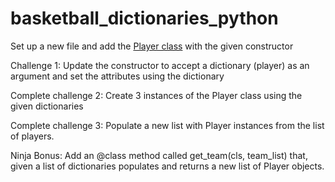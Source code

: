 # basketball_dictionaries_python


Set up a new file and add the [Player class](player.py) with the given constructor

Challenge 1: Update the constructor to accept a dictionary (player) as an argument and set the attributes using the dictionary

Complete challenge 2: Create 3 instances of the Player class using the given dictionaries

Complete challenge 3: Populate a new list with Player instances from the list of players.

Ninja Bonus: Add an @class method called get_team(cls, team_list) that, given a list of dictionaries populates and returns a new list of Player objects.